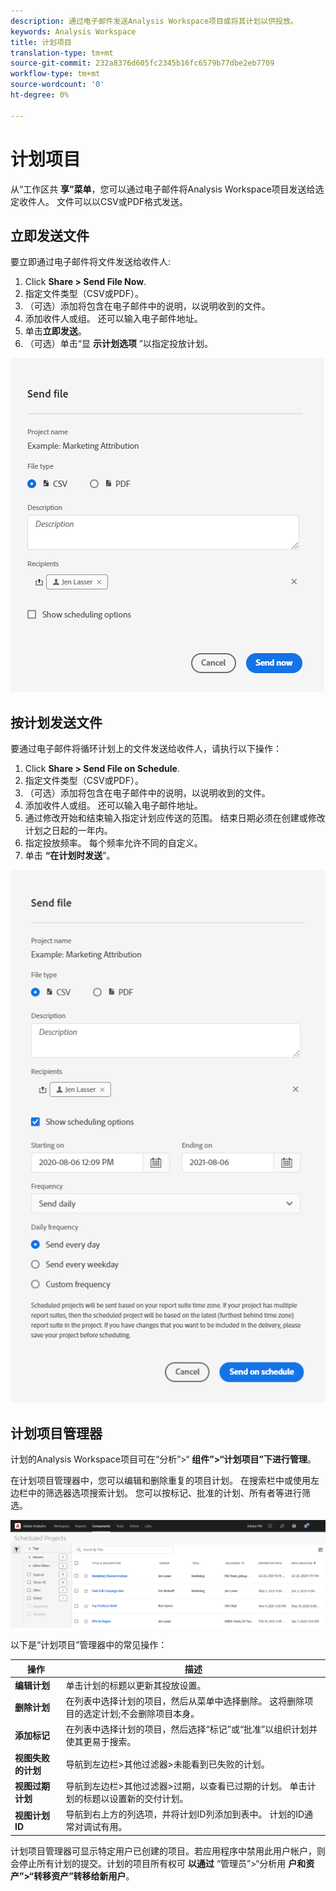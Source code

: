```yaml
---
description: 通过电子邮件发送Analysis Workspace项目或将其计划以供投放。
keywords: Analysis Workspace
title: 计划项目
translation-type: tm+mt
source-git-commit: 232a8376d605fc2345b16fc6579b77dbe2eb7709
workflow-type: tm+mt
source-wordcount: '0'
ht-degree: 0%

---
```



# 计划项目

从“工作区共 **享”菜单**，您可以通过电子邮件将Analysis Workspace项目发送给选定收件人。 文件可以以CSV或PDF格式发送。

## 立即发送文件

要立即通过电子邮件将文件发送给收件人:

1. Click **Share > Send File Now**.
1. 指定文件类型（CSV或PDF）。
1. （可选）添加将包含在电子邮件中的说明，以说明收到的文件。
1. 添加收件人或组。 还可以输入电子邮件地址。
1. 单击&#x200B;**立即发送**。
1. （可选）单击“显 **示计划选项** ”以指定投放计划。

![立即发送文件](assets/send-file-now.png)

## 按计划发送文件

要通过电子邮件将循环计划上的文件发送给收件人，请执行以下操作：

1. Click **Share > Send File on Schedule**.
1. 指定文件类型（CSV或PDF）。
1. （可选）添加将包含在电子邮件中的说明，以说明收到的文件。
1. 添加收件人或组。 还可以输入电子邮件地址。
1. 通过修改开始和结束输入指定计划应传送的范围。 结束日期必须在创建或修改计划之日起的一年内。
1. 指定投放频率。 每个频率允许不同的自定义。
1. 单击 **“在计划时发送**”。

![](assets/send-on-schedule.png)

## 计划项目管理器

计划的Analysis Workspace项目可在“分析”>“ **组件”>“计划项目”下进行管理**。

在计划项目管理器中，您可以编辑和删除重复的项目计划。 在搜索栏中或使用左边栏中的筛选器选项搜索计划。 您可以按标记、批准的计划、所有者等进行筛选。

![](assets/scheduled-project-manager.png)

以下是“计划项目”管理器中的常见操作：

| 操作 | 描述 |
|---|---|
| **编辑计划** | 单击计划的标题以更新其投放设置。 |
| **删除计划** | 在列表中选择计划的项目，然后从菜单中选择删除。 这将删除项目的选定计划;不会删除项目本身。 |
| **添加标记** | 在列表中选择计划的项目，然后选择“标记”或“批准”以组织计划并使其更易于搜索。 |
| **视图失败的计划** | 导航到左边栏>其他过滤器>未能看到已失败的计划。 |
| **视图过期计划** | 导航到左边栏>其他过滤器>过期，以查看已过期的计划。 单击计划的标题以设置新的交付计划。 |
| **视图计划ID** | 导航到右上方的列选项，并将计划ID列添加到表中。 计划的ID通常对调试有用。 |

计划项目管理器可显示特定用户已创建的项目。若应用程序中禁用此用户帐户，则会停止所有计划的提交。计划的项目所有权可 **以通过** “管理员”>“分析用 **户和资产”>“转移资产”转移给新用户**。
